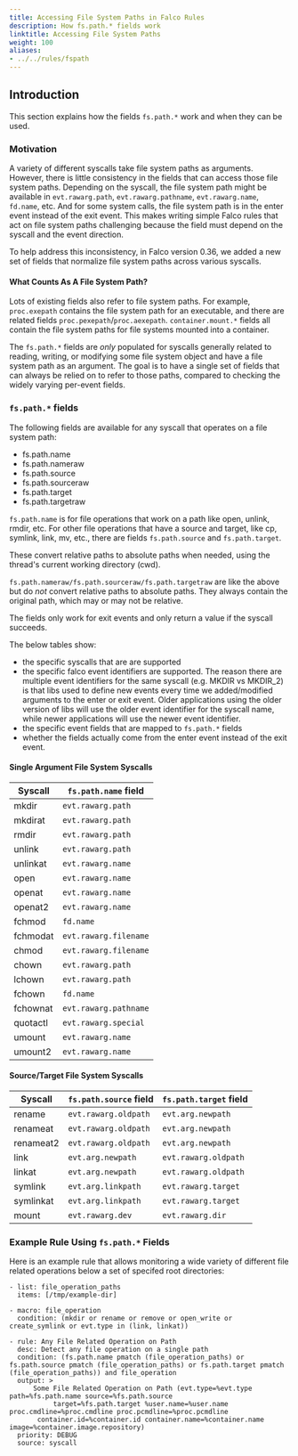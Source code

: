```yaml
---
title: Accessing File System Paths in Falco Rules
description: How fs.path.* fields work
linktitle: Accessing File System Paths
weight: 100
aliases:
- ../../rules/fspath
---
```


## Introduction

This section explains how the fields `fs.path.*` work and when they can be used.

### Motivation

A variety of different syscalls take file system paths as arguments. However, there is little consistency in the fields that can access those file system paths. Depending on the syscall, the file system path might be available in `evt.rawarg.path`, `evt.rawarg.pathname`, `evt.rawarg.name`, `fd.name`, etc. And for some system calls, the file system path is in the enter event instead of the exit event. This makes writing simple Falco rules that act on file system paths challenging because the field must depend on the syscall and the event direction.

To help address this inconsistency, in Falco version 0.36, we added a new set of fields that normalize file system paths across various syscalls.

#### What Counts As A File System Path?

Lots of existing fields also refer to file system paths. For example, `proc.exepath` contains the file system path for an executable, and there are related fields `proc.pexepath`/`proc.aexepath`. `container.mount.*` fields all contain the file system paths for file systems mounted into a container.

The `fs.path.*` fields are *only* populated for syscalls generally related to reading, writing, or modifying some file system object and have a file system path as an argument. The goal is to have a single set of fields that can always be relied on to refer to those paths, compared to checking the widely varying per-event fields.

### `fs.path.*` fields

The following fields are available for any syscall that operates on a file system path:

* fs.path.name
* fs.path.nameraw
* fs.path.source
* fs.path.sourceraw
* fs.path.target
* fs.path.targetraw

`fs.path.name` is for file operations that work on a path like open, unlink, rmdir, etc. For other file operations that have a source and target, like cp, symlink, link, mv, etc., there are fields `fs.path.source` and `fs.path.target`.

These convert relative paths to absolute paths when needed, using the thread's current working directory (cwd).

`fs.path.nameraw/fs.path.sourceraw/fs.path.targetraw` are like the above but do *not* convert relative paths to absolute paths. They always contain the original path, which may or may not be relative.

The fields only work for exit events and only return a value if the syscall succeeds.

The below tables show:
* the specific syscalls that are are supported
* the specific falco event identifiers are supported. The reason there are multiple event identifiers for the same syscall (e.g. MKDIR vs MKDIR_2) is that libs used to define new events every time we added/modified arguments to the enter or exit event. Older applications using the older version of libs will use the older event identifier for the syscall name, while newer applications will use the newer event identifier.
* the specific event fields that are mapped to `fs.path.*` fields
* whether the fields actually come from the enter event instead of the exit event.

#### Single Argument File System Syscalls

| Syscall  | `fs.path.name` field |
| -------  | ---------------------|
| mkdir    | `evt.rawarg.path`    |
| mkdirat  | `evt.rawarg.path`    |
| rmdir    | `evt.rawarg.path`    |
| unlink   | `evt.rawarg.path`    |
| unlinkat | `evt.rawarg.name`    |
| open     | `evt.rawarg.name`    |
| openat   | `evt.rawarg.name`    |
| openat2  | `evt.rawarg.name`    |
| fchmod   | `fd.name`            |
| fchmodat | `evt.rawarg.filename`|
| chmod    | `evt.rawarg.filename`|
| chown    | `evt.rawarg.path`    |
| lchown   | `evt.rawarg.path`    |
| fchown   | `fd.name`            |
| fchownat | `evt.rawarg.pathname`|
| quotactl | `evt.rawarg.special` |
| umount   | `evt.rawarg.name`    |
| umount2  | `evt.rawarg.name`    |

#### Source/Target File System Syscalls

| Syscall    | `fs.path.source` field | `fs.path.target` field |
| ---------- | -----------------------| -----------------------|
| rename     | `evt.rawarg.oldpath`   | `evt.arg.newpath`      |
| renameat   | `evt.rawarg.oldpath`   | `evt.arg.newpath`      |
| renameat2  | `evt.rawarg.oldpath`   | `evt.arg.newpath`      |
| link       | `evt.arg.newpath`      | `evt.rawarg.oldpath`   |
| linkat     | `evt.arg.newpath`      | `evt.rawarg.oldpath`   |
| symlink    | `evt.arg.linkpath`     | `evt.rawarg.target`    |
| symlinkat  | `evt.arg.linkpath`     | `evt.rawarg.target`    |
| mount      | `evt.rawarg.dev`       | `evt.rawarg.dir`       |

### Example Rule Using `fs.path.*` Fields

Here is an example rule that allows monitoring a wide variety of different file related operations below a set of specifed root directories:

```
- list: file_operation_paths
  items: [/tmp/example-dir]

- macro: file_operation
  condition: (mkdir or rename or remove or open_write or create_symlink or evt.type in (link, linkat))

- rule: Any File Related Operation on Path
  desc: Detect any file operation on a single path
  condition: (fs.path.name pmatch (file_operation_paths) or fs.path.source pmatch (file_operation_paths) or fs.path.target pmatch (file_operation_paths)) and file_operation
  output: >
      Some File Related Operation on Path (evt.type=%evt.type path=%fs.path.name source=%fs.path.source
           target=%fs.path.target %user.name=%user.name proc.cmdline=%proc.cmdline proc.pcmdline=%proc.pcmdline
	   container.id=%container.id container.name=%container.name image=%container.image.repository)
  priority: DEBUG
  source: syscall
```
